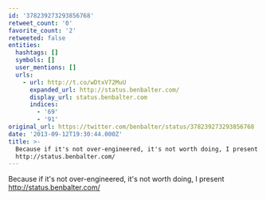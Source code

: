 ```yaml
---
id: '378239273293856768'
retweet_count: '0'
favorite_count: '2'
retweeted: false
entities:
  hashtags: []
  symbols: []
  user_mentions: []
  urls:
    - url: http://t.co/wDtxV72MuU
      expanded_url: http://status.benbalter.com/
      display_url: status.benbalter.com
      indices:
        - '69'
        - '91'
original_url: https://twitter.com/benbalter/status/378239273293856768
date: '2013-09-12T19:30:44.000Z'
title: >-
  Because if it's not over-engineered, it's not worth doing, I present
  http://status.benbalter.com/
---
```


Because if it's not over-engineered, it's not worth doing, I present http://status.benbalter.com/